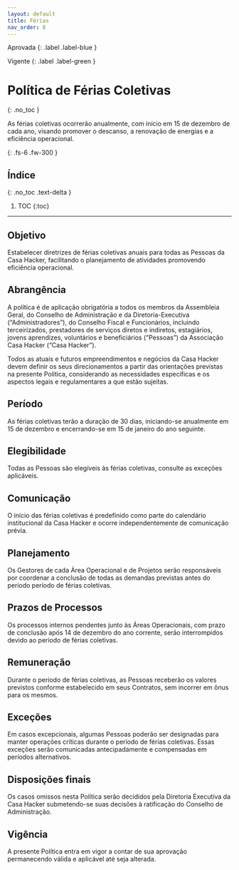 ```yaml
---
layout: default
title: Férias
nav_order: 8
---
```

Aprovada
{: .label .label-blue }

Vigente
{: .label .label-green }
# Política de Férias Coletivas
{: .no_toc }

As férias coletivas ocorrerão anualmente, com início em 15 de dezembro de cada ano, visando promover o descanso, a renovação de energias e a eficiência operacional.

{: .fs-6 .fw-300 }

## Índice
{: .no_toc .text-delta }

1. TOC
{:toc}

---
## Objetivo
Estabelecer diretrizes de férias coletivas anuais para todas as Pessoas da Casa Hacker, facilitando o planejamento de atividades promovendo eficiência operacional.

## Abrangência
A política é de aplicação obrigatória a todos os membros da Assembleia Geral, do Conselho de Administração e da Diretoria-Executiva (“Administradores”), do Conselho Fiscal e Funcionários, incluindo terceirizados, prestadores de serviços diretos e indiretos, estagiários, jovens aprendizes, voluntários e beneficiários (“Pessoas”) da Associação Casa Hacker (“Casa Hacker”).

Todos as atuais e futuros empreendimentos e negócios da Casa Hacker devem definir os seus direcionamentos a partir das orientações previstas na presente Política, considerando as necessidades específicas e os aspectos legais e regulamentares a que estão sujeitas.

## Período
As férias coletivas terão a duração de 30 dias, iniciando-se anualmente em 15 de dezembro e encerrando-se em 15 de janeiro do ano seguinte.

## Elegibilidade
Todas as Pessoas são elegíveis às férias coletivas, consulte as exceções aplicáveis.

## Comunicação
O início das férias coletivas é predefinido como parte do calendário institucional da Casa Hacker e ocorre independentemente de comunicação prévia.

## Planejamento
Os Gestores de cada Área Operacional e de Projetos serão responsáveis por coordenar a conclusão de todas as demandas previstas antes do período período de férias coletivas.

## Prazos de Processos
Os processos internos pendentes junto às Áreas Operacionais, com prazo de conclusão após 14 de dezembro do ano corrente, serão interrompidos devido ao período de férias coletivas.

## Remuneração
Durante o período de férias coletivas, as Pessoas receberão os valores previstos conforme estabelecido em seus Contratos, sem incorrer em ônus para os mesmos.

## Exceções
Em casos excepcionais, algumas Pessoas poderão ser designadas para manter operações críticas durante o período de férias coletivas. Essas exceções serão comunicadas antecipadamente e compensadas em períodos alternativos.

## Disposições finais
Os casos omissos nesta Política serão decididos pela Diretoria Executiva da Casa Hacker submetendo-se suas decisões à ratificação do Conselho de Administração.

## Vigência
A presente Política entra em vigor a contar de sua aprovação permanecendo válida e aplicável até seja alterada.
